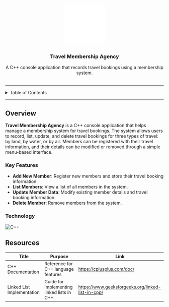 <a name="readme-top"></a>

<br/>
<br/>

<div align="center">
  <a href="https://github.com/zyx-0314/">
    <img src="./assets/nyebe_logo_wt_250px.png" alt="Nyebe" width="130" height="130">
  </a>
  <h3 align="center">Travel Membership Agency</h3>
</div>

<div align="center">
  A C++ console application that records travel bookings using a membership system.
</div>

<br/>

---

<details>
  <summary>Table of Contents</summary>
  <ol>
    <li>
      <a href="#overview">Overview</a>
      <ol>
        <li><a href="#key-features">Key Features</a></li>
        <li><a href="#technology">Technology</a></li>
      </ol>
    </li>
    <li><a href="#roadmap">Roadmap</a></li>
    <li><a href="#resources">Resources</a></li>
  </ol>
</details>

---

## Overview

**Travel Membership Agency** is a C++ console application that helps manage a membership system for travel bookings. The system allows users to record, list, update, and delete travel bookings for three types of travel: by land, by water, or by air. Members can be registered with their travel information, and their details can be modified or removed through a simple menu-based interface.

### Key Features

- **Add New Member**: Register new members and store their travel booking information.
- **List Members**: View a list of all members in the system.
- **Update Member Data**: Modify existing member details and travel booking information.
- **Delete Member**: Remove members from the system.

### Technology

![C++](https://img.shields.io/badge/C++-00599C?style=for-the-badge&logo=c%2B%2B&logoColor=white)

## Resources

| Title                      | Purpose                                       | Link                                        |
|----------------------------|-----------------------------------------------|---------------------------------------------|
| C++ Documentation          | Reference for C++ language features           | https://cplusplus.com/doc/                  |
| Linked List Implementation | Guide for implementing linked lists in C++     | https://www.geeksforgeeks.org/linked-list-in-cpp/ |
